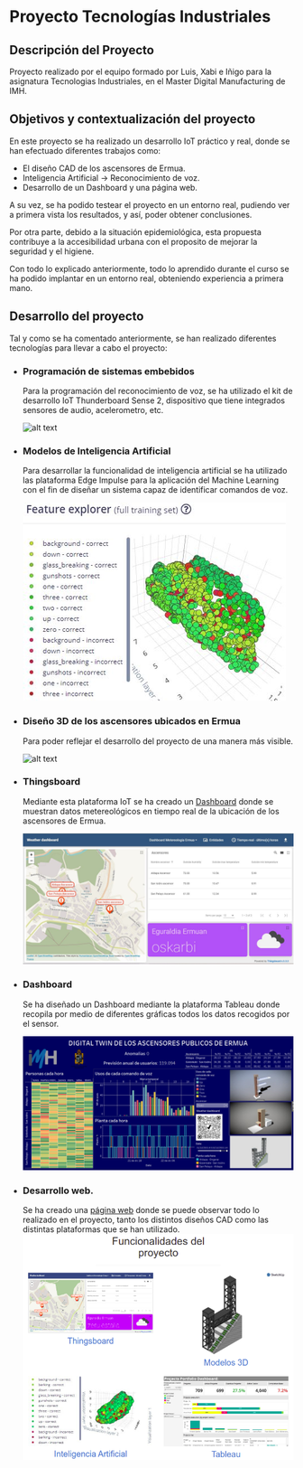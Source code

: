 # Proyecto Tecnologías Industriales
## Descripción del Proyecto

Proyecto realizado por el equipo formado por Luis, Xabi e Iñigo para la asignatura Tecnologias Industriales, en el Master Digital Manufacturing de IMH.

## Objetivos y contextualización del proyecto

En este proyecto se ha realizado un desarrollo IoT práctico y real, donde se han efectuado diferentes trabajos como:
* El diseño CAD de los ascensores de Ermua.
* Inteligencia Artificial → Reconocimiento de voz.
* Desarrollo de un Dashboard y una página web.

A su vez, se ha podido testear el proyecto en un entorno real, pudiendo ver a primera vista los resultados, y así, poder obtener conclusiones.

Por otra parte, debido a la situación epidemiológica, esta propuesta contribuye a la accesibilidad urbana con el proposito de mejorar la seguridad y el higiene.

Con todo lo explicado anteriormente, todo lo aprendido durante el curso se ha podido implantar en un entorno real, obteniendo experiencia a primera mano.


## Desarrollo del proyecto

Tal y como se ha comentado anteriormente, se han realizado diferentes tecnologías para llevar a cabo el proyecto:

* ### Programación de sistemas embebidos
     Para la programación del reconocimiento de voz, se ha utilizado el kit de desarrollo IoT Thunderboard Sense 2, dispositivo que tiene integrados sensores de audio, acelerometro, etc.
     
     ![alt text](https://siliconlabs-h.assetsadobe.com/is/image//content/dam/siliconlabs/images/products/Bluetooth/thunderboard/thunderboard-bg22-sltb010a.jpg "thunderboard") 

     
* ### Modelos de Inteligencia Artificial
     Para desarrollar la funcionalidad de inteligencia artificial se ha utilizado las plataforma Edge Impulse para la aplicación del Machine Learning con el fin de diseñar un sistema capaz de identificar comandos de voz.
     
     ![alt text](https://github.com/InigoZalaya/Proyecto-Tecnologias-Industriales/blob/main/Edge%20Impulse/edge.JPG)

* ### Diseño 3D de los ascensores ubicados en Ermua
     Para poder reflejar el desarrollo del proyecto de una manera más visible.
     
     ![alt text](https://github.com/InigoZalaya/Proyecto-Tecnologias-Industriales/blob/main/Dise%C3%B1o/Ascensores%203D.jpg)

* ### Thingsboard
     Mediante esta plataforma IoT se ha creado un [Dashboard](https://demo.thingsboard.io/dashboard/488534c0-5540-11ec-a53b-97baf75c7cfe?publicId=a8142020-553d-11ec-a53b-97baf75c7cfe) donde se muestran datos metereológicos en tiempo real de la ubicación de los ascensores de Ermua.
     
     ![alt text](https://github.com/InigoZalaya/Proyecto-Tecnologias-Industriales/blob/main/Thingsboard/tb.JPG)

* ### Dashboard
     Se ha diseñado un Dashboard mediante la plataforma Tableau donde recopila por medio de diferentes gráficas todos los datos recogidos por el sensor.
     
     ![alt text](https://github.com/InigoZalaya/Proyecto-Tecnologias-Industriales/blob/main/Tableau/Dashboard.PNG)

* ### Desarrollo web.
     Se ha creado una [página web](https://inigozalaya.github.io/) donde se puede observar todo lo realizado en el proyecto, tanto los distintos diseños CAD como las distintas plataformas que se han utilizado.
     ![alt text](https://github.com/InigoZalaya/Proyecto-Tecnologias-Industriales/blob/main/PaginaWeb/WebPage%20screenshot.png?raw=true)
